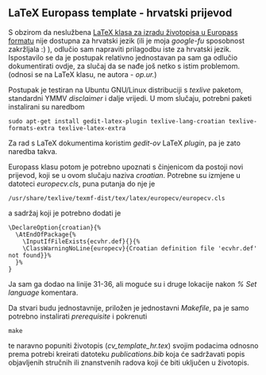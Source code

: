 ## LaTeX Europass template - hrvatski prijevod ##
S obzirom da neslužbena [LaTeX klasa za izradu životopisa u Europass formatu](http://www.ctan.org/tex-archive/macros/latex/contrib/europecv/) nije dostupna za hrvatski jezik (ili je moja *google-fu* sposobnost zakržljala :) ), odlučio sam napraviti prilagodbu iste za hrvatski jezik. Ispostavilo se da je postupak relativno jednostavan pa sam ga odlučio dokumentirati ovdje, za slučaj da se nađe još netko s istim problemom. (odnosi se na LaTeX klasu, ne autora - *op.ur.*)

Postupak je testiran na Ubuntu GNU/Linux distribuciji s *texlive* paketom, standardni YMMV *disclaimer* i dalje vrijedi. U mom slučaju, potrebni paketi instalirani su naredbom

    sudo apt-get install gedit-latex-plugin texlive-lang-croatian texlive-formats-extra texlive-latex-extra

Za rad s LaTeX dokumentima koristim *gedit-ov* LaTeX *plugin*, pa je zato naredba takva.

Europass klasu potom je potrebno upoznati s činjenicom da postoji novi prijevod, koji se u ovom slučaju naziva *croatian*. Potrebne su izmjene u datoteci *europecv.cls*, puna putanja do nje je

    /usr/share/texlive/texmf-dist/tex/latex/europecv/europecv.cls

a sadržaj koji je potrebno dodati je

    \DeclareOption{croatian}{%
      \AtEndOfPackage{%
        \InputIfFileExists{ecvhr.def}{}{%
        \ClassWarningNoLine{europecv}{Croatian definition file 'ecvhr.def' not found}}%
      }%
    }

Ja sam ga dodao na linije 31-36, ali moguće su i druge lokacije nakon *% Set language* komentara.

Da stvari budu jednostavnije, priložen je jednostavni *Makefile*, pa je samo potrebno instalirati *prerequisite* i pokrenuti

    make

te naravno popuniti životopis (*cv_template_hr.tex*) svojim podacima odnosno prema potrebi kreirati datoteku *publications.bib* koja će sadržavati popis objavljenih stručnih ili znanstvenih radova koji će biti uključen u životopis.
